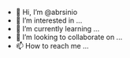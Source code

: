 - 👋 Hi, I’m @abrsinio
- 👀 I’m interested in ...
- 🌱 I’m currently learning ...
- 💞️ I’m looking to collaborate on ...
- 📫 How to reach me ...

<!---
abrsinio/abrsinio is a ✨ special ✨ repository because its `README.md` (this file) appears on your GitHub profile.
You can click the Preview link to take a look at your changes.
--->
